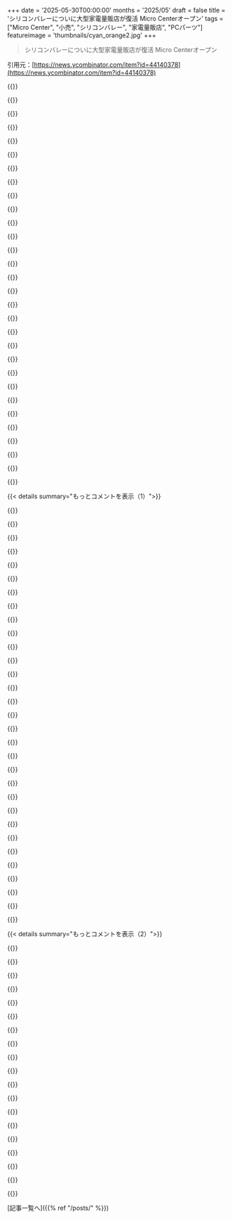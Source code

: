 +++
date = '2025-05-30T00:00:00'
months = '2025/05'
draft = false
title = 'シリコンバレーについに大型家電量販店が復活 Micro Centerオープン'
tags = ["Micro Center", "小売", "シリコンバレー", "家電量販店", "PCパーツ"]
featureimage = 'thumbnails/cyan_orange2.jpg'
+++

> シリコンバレーについに大型家電量販店が復活 Micro Centerオープン

引用元：[https://news.ycombinator.com/item?id=44140378](https://news.ycombinator.com/item?id=44140378)




{{<matomeQuote body="Micro Center の店舗、特に Cambridge のやつは良くなったってさ。欲しい物があるときはオンラインじゃなくて店舗に行く方が好きだな。あと、Fry’s と違って開封済みを新品として売ってないのも良いね。開封済みはちゃんと割引で売ってる棚があるんだ。中古やe-cyclingの店も近くにあったら楽しいけど、不動産が高いしニッチな物はオンラインで買う人が多いから難しいんだろうね。" userName="neilv" createdAt="2025/05/30 23:57:38" color="">}}




{{<matomeQuote body="”欲しい物があるときはオンラインより店舗がいい”って話だけど、Micro Center は Amazon と値段を合わせてくれるのもデカいよ。前に CPU クーラー買ったとき、レジの人が Amazon のページを見せてって言って安くしてくれたんだ。詳しくは Micro Center のサイトに情報があるよ。" userName="arprocter" createdAt="2025/05/31 00:15:56" color="#45d325">}}




{{<matomeQuote body="Amazon より経費がかかる実店舗なのに、どうやって価格を合わせられるんだろうね？" userName="3eb7988a1663" createdAt="2025/05/31 00:28:03" color="">}}




{{<matomeQuote body="実店舗で価格合わせを頼んだことはないけど、出来るのは知ってるよ。まあ、ほとんどの人はやらないだろうね。店舗側はオンラインの相手にまで価格合わせするって知られることで得があるのかも。たまにオンラインの値段と店舗の棚の値段が違うことがあるんだけど、そういう時はオンラインで頼んで店舗で受け取るようにしてるな。" userName="neilv" createdAt="2025/05/31 00:35:31" color="">}}




{{<matomeQuote body="もう、店員さんには放っといてほしいな。いつも変なシール貼ろうとしたり、どうでもいいアドバイスしてきたりするんだ。それでもこの辺りでは一番いい店だし、近くに Trader Joe’s があるのも良いよね。そういえば、初めて買ったパソコン、Apple //gs は Micro Center の一番最初の店で買ったんだ。" userName="vjulian" createdAt="2025/05/31 02:41:30" color="">}}




{{<matomeQuote body="あの店はヤバいよ。”ちょっと見るだけ”のつもりが、気がついたらウルトラワイドモニターとか新しいパソコンのパーツ一式とか買っちゃってるんだ。オンラインじゃなくて店舗で買うようになったのは Micro Center が好きだからだね。内装は90年代からあんまり変わってない感じで、ちょっと改装した方が良いと思うけど。" userName="tapoxi" createdAt="2025/05/31 01:07:32" color="">}}




{{<matomeQuote body="みんなが全部の商品の価格を合わせろって言ったらお店は潰れちゃうだろうけど、ほとんどの人はやらないし、全部が対象じゃないんだ。それに、例えば安い CPU クーラーで価格合わせしても、高い CPU とか他の部品を一緒に買ってくれるかもしれないし、そっちでちゃんと利益が出るようになってるんだよ。" userName="kadoban" createdAt="2025/05/31 03:38:02" color="#45d325">}}




{{<matomeQuote body="ニューハンプシャーには消費税がないから、Nashua か Salem に Micro Center ができるのをマジで待ってるんだ。Cambridge の店はボストンの渋滞で車で行きづらいし、マサチューセッツの消費税高いんだよね。ニューハンプシャーにできたら、ニューイングランド中からお客さんが来て、Cambridge より絶対儲かると思うんだ。そうなったらオンラインでも Cambridge でも買わなくなるね。でも、多分 Cambridge の店とか MIT、ボストンのギークなお客さんを失いたくないんだろうね。そうじゃなきゃもう出来てるはずだし。まあ、ただの願望だけどさ！" userName="stutstev" createdAt="2025/05/31 02:33:10" color="#ff33a1">}}




{{<matomeQuote body="俺はどんな商品でも価格を合わせてもらうし、スーパーでもレシートと棚の値段を全部チェックするんだ。細かいルールとか期限とか絶対譲らない。長年ビジネスで買い物してたからこうなったね。正直、値段交渉するのは楽しくて、お得になるとマジでテンション上がるんだ。前に Amazon のシステムを使って超安くしてから Micro Center で価格合わせさせて、すぐ手に入れるって裏技もやってたよ。小売店とか Amazon って、みんなが思ってるより全然儲かってるんだよ。" userName="erkt" createdAt="2025/05/31 04:47:34" color="">}}




{{<matomeQuote body="これが、同じ商品でも店によって商品の番号（SKU）が違う理由の一つだよ。例えば、20ドルの Coolermaster の LED ファンは、Walmart だと cm40rl-w だけど、Amazon だと cm40rl-a だったりするんだ。" userName="roughly" createdAt="2025/05/31 04:15:05" color="">}}




{{<matomeQuote body="＞Retail/amazonの利益率って高いって言ってるけど、企業の報告書（10-Kとか10-Q）はそう見えないよ。このビジネスって超競争が激しいんだから。大規模小売で利益率8%超えてるのなんてHome DepotとかLowes、あとAppleくらいじゃん。WMTとかBBYとかCOSTCOとかKRとかACIとかTGTとかJWNとかMとかWBAとかCVS Healthとか、他のとこはここ見てみ。<br>https://www.macrotrends.net/stocks/charts/WMT/walmart/net-pr...<br>https://www.macrotrends.net/stocks/charts/BBY/best-buy/net-p...<br>https://www.macrotrends.net/stocks/charts/COST/costco/net-pr...<br>https://www.macrotrends.net/stocks/charts/KR/kroger/net-prof...<br>https://www.macrotrends.net/stocks/charts/ACI/albertsons/net...<br>https://www.macrotrends.net/stocks/charts/TGT/target/net-pro...<br>https://www.macrotrends.net/stocks/charts/JWN/nordstrom/net-...<br>https://www.macrotrends.net/stocks/charts/M/macys/net-profit...<br>https://www.macrotrends.net/stocks/charts/WBA/walgreens/net-...<br>https://www.macrotrends.net/stocks/charts/CVS/cvs-health/net-..." userName="lotsofpulp" createdAt="2025/05/31 04:58:41" color="#38d3d3">}}




{{<matomeQuote body="小売業者はテクニカルな言い訳で絶対譲るだろうね、攻撃的じゃない人を武装解除するためだよ。みんなの小売りの利益率は、消費者に信じ込ませたいよりずーっと高いし、在庫維持コストも無視できないんだから。" userName="erkt" createdAt="2025/05/31 04:52:17" color="">}}




{{<matomeQuote body="それって純利益率と粗利益率が違うからだよ。製品には底値の数字よりずっと高く値付けされてるってこと。純利益率は全部のオーバーヘッドコストを足した後の利益率で、これは目標のマークアップより安く売って損してるかって話とはあんまり関係ないんだ。例えばBest Buyが1000ドルのTVで粗利250ドル、800ドルに値下げしても50ドルあれば、売った商品を補充できないほど借金漬けになってなきゃ損してないよ。店に立ってる客がスマホで競合に50ドル払っちゃうのは、たとえ小さくても絶対利益の機会損失だけどね。" userName="erkt" createdAt="2025/06/01 14:40:53" color="#ff5c5c">}}




{{<matomeQuote body="その目的は、価格マッチングのポリシーがあるのに一部の商品でそれ避けるためだと思ってた。これで譲歩するなんて聞いたことないけど、誰かできたことある？" userName="ryao" createdAt="2025/05/31 04:58:08" color="">}}




{{<matomeQuote body="＞Retail/amazonの利益率って皆が思うよりずっと高いって話。これはビジネス全体を指してるから、純利益率が適切な指標だね。標準的な小売業で大儲けできないのは明らかじゃん。特定の商品の売価が仕入れ値より高くても、ビジネス全体の利益率が高いってことにはならないんだ。在庫のロス、盗難、在庫管理、輸送、人件費、返品とか、考慮しなきゃいけないコストはいっぱいあるし。中には高粗利の商品もあるけど、結局のところ、店はすごく低い利益率で運営されてるってこと。だからしょっちゅう潰れるし、残ってる実店舗は一番大きくて売上ボリュームがあるところだけなんだよね。" userName="lotsofpulp" createdAt="2025/06/01 15:32:05" color="#ff5c5c">}}




{{<matomeQuote body="店は商品の粗利が25%とか、十分なマージンないと置いてくれないこともよくあるんだよ。だからCPUとか目玉商品を安くして客を店に引き込めるわけ。Amazonは客への配送料がかかるけど、実店舗はまとめて仕入れるからコストが償却されるんだ。どっちも客から取れるだけ取りたいと思ってるけど、Micro CenterみたいにCPU客を呼び込んで、PC組み立てに必要な他の部品で儲けを取り戻すって戦略もあるよ。" userName="ryao" createdAt="2025/05/31 04:55:53" color="#ff33a1">}}




{{<matomeQuote body="Amazonはコストじゃなくて、許される範囲で値段を決めてるよ。Jeff Bezosのロケット趣味が、Amazonが余剰金を引き出せる能力の証拠だね。" userName="roughly" createdAt="2025/05/31 01:24:06" color="">}}




{{<matomeQuote body="MicrocenterはDOS時代から生き残ってるパソコン小売店なんだよね。当時は将来どのメーカー（Apple、IBM互換機、その他出てきては消えたやつら）が主流になるか誰も分からなかったから、最初からどんなメーカーともやっていけるように意図的に柔軟だったみたい。<br>デザイン的に”スーパー店舗”って感じだったよ、Walmartがその勢いでそうなるずっと何十年も前にね。<br>大半の商品はどんどん売れる必要があるけど、他の全部をあまり排除しないのが一番。賢い経営者は、あまり動きの早くない商品も結構たくさん在庫できるんだ。<br>技術が進歩して、容量大きい新しいモデルに自然に置き換わった後、小さめ容量のSATA SSDsみたいな手頃な在庫が棚やオンラインから消えるのも見たことあるよ。多分、古いやつは値引きしないと売れないし、さらに値引きすると原価割れになっちゃうんだろうね。残りの在庫は全部リクイデーター行き。<br>これで本当に良くなると思ってたのに。<br>昔は、最初に高すぎて買えなかった”売れ残り”を探すのがもっと簡単だったな。1、2年待てば、より新しいバージョンが主流になった時に値段が大幅に下がる可能性があったんだ。もし在庫が見つかればね。<br>Houstonにある店は、フリーウェイからすぐの便利な場所にあるから、ほぼ毎週前を通るんだ。ただ、同じ理由で渋滞がひどくて、駐車場から出て、そのブロックを通って、フリーウェイに戻るのに20分もかかる時があるのが難点（汗）<br>だから何週間か待ってからフラッと立ち寄ることもあるけど、何か急に必要な時にはいつも頼りになる店だよ。<br>最近まではね。ちょうど欲しかったものがあったんだ。2TBのSATAノートPC用HDDで、この特定のPCにはSSDじゃなくてね。数年前にいくつか買って、1つだけ使った1TBの新品がストレージユニットにまだあったんだ。<br>まあ、最近は何も置いてなかったよ。一つだけ、典型的な現代のごみみたいなSMR HDDのSKUがあったくらいでね。現代のSMRは前の年代の普通のHDD（SMRなヤツが出てくるまでは全部従来のCMRだった）に比べて信じられないほど遅い（殻のないカタツムリみたいにね）。SMRは長期保存でもすごくイライラするし、ノートPCには全く使えないよ。勘弁してくれ。<br>それで、ストレージユニットに行って、元々持ってた1TBのやつを掘り出す羽目になったんだ。<br>絶対必要じゃない時に買い物して消費者になろうとした自分のせいだね（苦笑）" userName="fuzzfactor" createdAt="2025/05/31 12:19:51" color="#785bff">}}




{{<matomeQuote body="それはマネージャーが断るための建前政策ってだけだよ。単なる第二ラウンドの交渉さ。<br>全員が応じるわけじゃないけど、給料が売上に連動してるマネージャーなら応じる可能性高いね。車買った時の交渉とかしたことある？値引きに応じないせいで売上を逃したって本社に伝えるって示唆すれば、怠けても何も起きないと思ってるマネージャー相手ならほぼ確実に交渉に勝てるよ。<br>一般的な小売環境でも、スペックは同じだけどSKUがちょっと違う商品の価格マッチングをしてもらった経験は絶対あるね。対面小売が今日提供する唯一のサービスである即時満足感を諦める覚悟を見せるだけでいいんだ。それは、実際にオンラインで販売を完了させてからもう一度頼むってことかもね。彼らは製品に本当に物質的な違いがあるかどうかわかってるんだ。<br>正真正銘の独占企業はビクともしないだろうね。" userName="erkt" createdAt="2025/06/01 16:01:30" color="">}}




{{<matomeQuote body="Google Mapsによると、SalemはCambridgeから40分以上、NashuaはCambridgeから50分以上かかるって出てるよ。Bostonの他の場所からだとさらに10分から20分追加だね。<br>運転の1分あたりのコストは少なくとも$0.67（IRS基準）かかるんだ、車の衝突による怪我（ほとんどのアメリカ人にとって最大の健康リスク）といった疾病・死亡リスクの増加は除くけど。<br>だから、たとえ運転の1分あたり$0.50で計算したとしても、NHにセールス税逃れのためだけに行くなら、80分 * $0.50 = $40になる。$40 ÷ 0.0625 = $640。だから最初の$640の購入までは全くお金の節約にならないんだ（Cambridgeより遠いほとんどのBostonの人にとってはさらに）。それに往復で1時間から2時間も人生の時間を運転に費やすことになる。もし君のレジャー時間を1時間あたり最低$100で評価するなら、税金回避で得し始めるには少なくとも$2,200を使う必要がある計算だね。<br>これはただMicrocenterがNHにすぐには出店しないだろう理由を提示してるだけ。だって顧客の大半（Boston都市圏の人）にとっては、NHまで行くのは割に合わないって思うだろうから。" userName="lotsofpulp" createdAt="2025/05/31 06:41:32" color="#45d325">}}




{{<matomeQuote body="でも、僕たちが話してたのはそれじゃなかったよね。僕たちは小売店から価格マッチングでどれだけ値引きを引き出せるかについて話してたんだ。それは粗利益率（Gross Margin）の関数だよ。レジでの25%割引が純利益率（Net Margin）からのボトムライン25%の減算を意味するわけじゃない。これらの数字は遠く離れてるし、ほとんどの運営コスト（COGSを除く）は固定費なんだ。" userName="erkt" createdAt="2025/06/01 15:43:56" color="">}}




{{<matomeQuote body="90年代のアナクロニズムも完璧に有効な美的感覚だよ。純粋に美的な理由だけで物事を常に変えなきゃいけないっていう傾向は嫌いだね。この傾向はもっと物を売るために意図的に作られたんだ—詳細はFordとAlfred Sloanの歴史を調べてみてよ。" userName="john01dav" createdAt="2025/05/31 01:56:23" color="">}}




{{<matomeQuote body="ちょうど1時間前にMicro CenterでWi-Fi mesh用の機材を800ドル分買ったばっかりだよ。<br>オンラインでもっと安く買えたかって？多分ね。でも36時間以内にWi-Fiを構築しなきゃいけないって状況じゃ、Micro Centerには敵わないね。" userName="don-code" createdAt="2025/05/31 01:01:04" color="">}}




{{<matomeQuote body="St. Louis？それとも他の店舗もTrader Joe’sの近くに出てるの？" userName="geerlingguy" createdAt="2025/05/31 05:31:05" color="">}}




{{<matomeQuote body="ほとんどみんなそんな風に値段つけてるよ、それが需要と供給の仕組みだからね。<br>Bezosの富はほぼ100%株価上昇によるもの。それは消費者向けストアよりもAWSとずっと密接に関係してるんだ。" userName="kaonwarb" createdAt="2025/05/31 05:00:03" color="">}}




{{<matomeQuote body="＞identical to how it did in the 90s<br>1990sのお客さんとかその子供たちがMicro Centerのターゲット層なの？ 次のMicro Centerの雰囲気は2000s， 2010s， 2020s， それとも2090sにすればいいの？" userName="walterbell" createdAt="2025/05/31 02:12:43" color="">}}




{{<matomeQuote body="Fry’sが閉まってからもう4年以上か． Best Buyより良くてCentral Computersよりデカい店が， よりによってSilicon Valleyの真ん中にできるのにこんなに時間かかったなんて信じられないね！" userName="modeless" createdAt="2025/05/30 22:26:01" color="">}}




{{<matomeQuote body="Fry’sは閉店よりもずっと前に終わってた気がするな． 18年前に引っ越した頃には， 部品や工具， 測定器が減って完成品のガジェットが増えて， もうダメになってたみたいに見えたよ．" userName="Hizonner" createdAt="2025/05/31 00:25:06" color="">}}




{{<matomeQuote body="売れ筋以外を置かなくなったのが大きかったんじゃないかな． 横領事件（2008）の後， 良いディールが減ったのと， 店が普通につまらなくなったのも原因． あと， 在庫問題で商品がほとんどなかった時期もあったよ．" userName="toast0" createdAt="2025/05/31 14:20:19" color="#ff33a1">}}




{{<matomeQuote body="TBH， Fry’sについてWolf of Wall Streetみたいな映画作ってほしいなと思ってたんだ． 経営がおかしかったのは明らかだし， きっと面白い話になるはずだよ．" userName="hakfoo" createdAt="2025/05/31 17:23:05" color="">}}




{{< details summary="もっとコメントを表示（1）">}}

{{<matomeQuote body="Fry’sは面白い雰囲気で90sにタイムスリップしたみたいだったけど， いやー， マジで変だったな． 出る時にバッグの中身チェックされたり． Micro Centerはマジ神だけど， B＆HとPayboo cardには勝てないだろうね．" userName="tgma" createdAt="2025/05/31 07:55:02" color="">}}




{{<matomeQuote body="B＆Hのサイトは値段とかレビュー見るだけだな． 差別を止めないから． 2009からほぼ毎年， 差別訴訟起こされてるんだよ． リンク見て→https://www．thephoblographer．com/2024/07/09/bh-photo-lawsuit．．．" userName="tecleandor" createdAt="2025/05/31 10:09:37" color="">}}




{{<matomeQuote body="B＆Hの内部事情は正直よく知らないけど， 客としては今までマジで最高だったよ． ぶっちゃけ， どんなデカい会社だっていつかは何かで訴えられるって． デカい小売店は苦情を簡単に示談で済ませられるだけだと思うけどね． まあ， 私の第一の選択肢はAmazonになっちゃうけど， Amazonは従業員のこと考えてるかって言ったら全然褒められたもんじゃないしね．" userName="tgma" createdAt="2025/05/31 18:08:22" color="">}}




{{<matomeQuote body="ホントそうだね； Fry’sが閉まる直前にLawrence？のとこに行ったよ． 何年も時々行ってたけど， Central Computerにはその時必要なものはあったけど， 寂しくなったよ． 特に1980sと90s後半のFry’s， Weird Stuff， Halted？， Anchor， Computer Literacy， et al． があった頃とは全然違う．" userName="awful" createdAt="2025/05/31 00:41:48" color="#ff33a1">}}




{{<matomeQuote body="前にMicrocenterは2012年に閉まったんだよね。戻ってくるのにこんなに時間がかかったのか。" userName="mosdl" createdAt="2025/05/30 23:09:51" color="">}}




{{<matomeQuote body="PCパーツビジネスって競争激しくて利益出すのが大変なんだよね、特にオンライン販売があるから。それに在庫を持つとコストもかかるし。だから実店舗の採算を合わせるのがマジで難しい。Microcenterが全米に店舗が少ないのはそれが理由だよ。" userName="delfinom" createdAt="2025/05/31 04:16:29" color="#785bff">}}




{{<matomeQuote body="俺はCentral Computerに満足してるよ。10年で3台買って2回修理してもらった。" userName="Animats" createdAt="2025/05/31 06:46:14" color="">}}




{{<matomeQuote body="ほんとそうだよな。Fry’sは今でも毎日恋しいよ。でもこれは良い代替になりそうだ。" userName="xhkkffbf" createdAt="2025/06/04 16:06:00" color="">}}




{{<matomeQuote body="シリコンバレーでクラウドじゃなくて物理的なPC使ってる人なんているの？スタートアップとかMicroCenterで買えるようなハードウェア使ってるの？予算があればHP/Dellとか、Appleの最新ハード渡されてクラウドとつなぐだけじゃないの？" userName="dylan604" createdAt="2025/05/30 23:21:25" color="#45d325">}}




{{<matomeQuote body="君の言う通りかもね。俺はLLMをローカルで動かせる3090（24GB）積んだPC持ってるけど、電気代考えるとAPIコールの方がずっとリーズナブルなんだ。ゲームでさえ、電力とハードウェアの減価償却費考えたら、geforce nowのストリーミングの方が安いし。" userName="vladgur" createdAt="2025/05/30 23:27:44" color="#38d3d3">}}




{{<matomeQuote body="個人的には、ハードウェアを自分で持つことで得られる追加のコントロールのために、コスト増は受け入れるつもりだよ。サイドローディングをブロックされるような、制限が少ないことさえ俺には受け入れられないんだ。" userName="john01dav" createdAt="2025/05/31 01:58:33" color="">}}




{{<matomeQuote body="従業員の多くは家にゲーミングPC持ってるだろうし、そこでパーツ買うと思うな。" userName="tdeck" createdAt="2025/05/30 23:22:54" color="">}}




{{<matomeQuote body="あの店、他のtech enthusiast stuffもいっぱい置いてるんだよ。like a huge selection of 3D printers." userName="dimator" createdAt="2025/05/30 23:37:12" color="">}}




{{<matomeQuote body="あと、electronics / hobbyist gearのfull aisleもあって、decent soldering stations、fluke gear、tons of components、and a good smattering of SparkFun and Adafruit’s catalogもあるよ。" userName="geerlingguy" createdAt="2025/05/31 05:32:49" color="#785bff">}}




{{<matomeQuote body="They have great small business machines and more importantly, everything you need without waiting for Amazon. 自社製のprebuilt brand PowerSpecはhardwareに対してgreat pricesだし、gaming versionでもoffice buildでもniceに動くよ。" userName="nickthegreek" createdAt="2025/05/31 00:01:01" color="#785bff">}}




{{<matomeQuote body="silicon valley-iteだけどさ、normal gaming machines and linux boxen too …もあるよ" userName="kanbara" createdAt="2025/05/31 09:18:40" color="">}}




{{<matomeQuote body="I’m lucky to be about 10 mins away from the one in Westchester NY.They have a dedicated asile to custom water cooling items which shows how serious they are about enthusiasts.I used to order my new set ups on Newegg but now I just got to Microcenter" userName="Braxton1980" createdAt="2025/05/30 23:23:43" color="#ff5733">}}




{{<matomeQuote body="Neweggは俺の経験だと質が落ちたな。今はもうAmazonとmaterially differentじゃないよ。wrong items shippedとかmultiple dropshippers commingling inventoryだからprovenance of stuffがquestionable。おすすめしない。" userName="stevenwoo" createdAt="2025/05/31 00:31:47" color="#45d325">}}




{{<matomeQuote body="残念だよね。I think the tipping pointはNewegg the store vs Newegg the marketplaceだったと思う。”Newegg the store”はpretty greatだったけど、”Newegg the marketplace”はnot so much。Amazonと違って、at least Neweggはwho the seller isを教えてくれるし、”only show results from the Newegg store” filterもkeepしてる。but even despite that the storeはis not nearly as great as it once was。I wonder if there is anything left of Amazon ”the store”、perhaps if you buy a book？Or has Amazon ”the marketplace” consumed everything." userName="somat" createdAt="2025/05/31 01:23:34" color="#785bff">}}




{{<matomeQuote body="Totally agree. 20ish years ago Neweggはmy one stop for computing purchases onlineだった。Now I just use it to gauge pricing as I find their search and filteringをstill the bestと感じるからね。Most of my online computing purchasesはnow B&H in New York Cityから来てる。Super fast shippingだしI’ve never had a bad order experience." userName="bradfa" createdAt="2025/05/31 13:16:49" color="#ff33a1">}}




{{<matomeQuote body="Neweggはabout 10 years agoにChinese investment firmにpurchasedされたんだ。It’s like Walmart.com reseller marketplace over there ever since. 地元のMicrocenterには在庫がある時は絶対行くね。They also have a ”one time use” coupon for $10 3d printer filament." userName="raisedbyninjas" createdAt="2025/05/31 20:16:54" color="#ff5733">}}




{{<matomeQuote body="AmazonはオンラインパーツでNewegg超えたな。問題ないってわけじゃないけど、最近のNeweggより対応が全然良いんだよ。" userName="dpiers" createdAt="2025/05/31 08:12:46" color="#ff5c5c">}}




{{<matomeQuote body="俺もWayne, PAの店は同じ感じだな。価格は競争力あるし、Bawls energy drinks置いてる数少ない店の一つだよ。" userName="nvllsvm" createdAt="2025/05/30 23:27:37" color="">}}




{{<matomeQuote body="この店、過去2日プレオープンしてたんだよね。水曜に通りかかったら駐車場がマジ満車で、みんな道の向こうに停めて歩いてたよ。簡単にフラッと入って無料USBドライブもらおうと思ったけど、結局行けなかった。マジで需要爆発してるな！" userName="epoxyhockey" createdAt="2025/05/30 23:33:52" color="#38d3d3">}}




{{<matomeQuote body="面白いのは、実はもう一週間オープンしてたこと。25日に静かにオープンしたんだけど、その日も普通に忙しかったらしいよ。" userName="sm_1024" createdAt="2025/05/31 15:13:59" color="#ff5c5c">}}




{{<matomeQuote body="SVにBest BuyとCentral Computerの中間の店が復活して嬉しいよ。Harbor Freightと同じSCだから散財注意だけど…<br>オープン日は店もレジも1時間超えの激混み。店員の延長保証のアップセルがしつこいのと、高額品購入時のマネージャー面会ルールはちょっとウザかったな。" userName="uqual" createdAt="2025/05/31 01:53:17" color="#ff33a1">}}




{{<matomeQuote body="アンケートでそういうバカげた質問聞かれたら、俺はただ「はい」って答えることにしてる。そうすれば従業員が俺にそのバカげた質問しなかったってことで困らないからね。「チームメンバーに温かく迎えられましたか？」もちろん！「チームメンバーがHeart and Stroke Foundationとの提携について教えてくれましたか？」ええ、もちろんですとも！" userName="arcanemachiner" createdAt="2025/05/31 01:58:28" color="">}}




{{<matomeQuote body="90年代初頭の Microcenter マジ好きだったな。開封済みソフトも30日返品OKとか、超寛大な返品ポリシーがあったんだよ。おかげで限られた小遣いでゲームめっちゃ遊びまくれたわ。後で大人になってから、恩返しでそこのゲーム大量に買ったんだよね。Betrayal at Krondorとか、今でも大事にしてるよ。" userName="vunderba" createdAt="2025/05/31 02:51:38" color="">}}




{{<matomeQuote body="俺が初めて手にしたApple ][+は、Upper Arlington（Columbus）, Ohioの最初のMicro Centerで買ったんだ。店は最初は小さかったけど、だんだん大きくなった。今はNJに住んでるけど、40分くらいのところに店があるよ。ネット通販とか他の店が潰れていく中で、まだ続いてるのが驚きだよ。でも嬉しいね。昔みたいに店をぶらついて、何が見つかるか探すのはいつも楽しいからさ。" userName="mcbuckeye" createdAt="2025/05/31 00:21:49" color="#ff33a1">}}




{{<matomeQuote body="ああ、俺もColumbusの店には結構頻繁に行くよ。90年代半ばからね。時代に合わせて変わってるから、ちょっと”オタク臭”は減ったけど（それは残念だけどね）、店員はすごく有能だし、値段もいいし、AmazonとかEbayじゃなくて315をサッと走って何か買いに行くのはたまには気持ちいいんだよ。（笑）Best Buyはひどいな。Obamaの時代以来行ってなかったんだけど、新しいテレビが必要になって行ったら、家電量販店っていうよりは、”家電”のValue City FurnitureとTJ Maxxを混ぜたみたいな感じだったよ。少なくともMicro Centerなら、ちょっとボサボサだけど襟付きシャツを着た店員が、”大丈夫です、買うものにステッカー貼るだけなんで”って言うまでまとわりついてくるけど、Best Buyの青いポロシャツ着た疲れたバイトが、頼んでもないサウンドバーをゴリ押ししてくるよりはマシ！" userName="kevinsync" createdAt="2025/05/31 00:36:58" color="#785bff">}}

{{</details>}}




{{< details summary="もっとコメントを表示（2）">}}

{{<matomeQuote body="テックの中心地だと主張するエリアに、今までMicro Centerがなかったなんてびっくりだね。俺はChicagoにMicro Centerがあるのが気に入ってるよ。" userName="monksy" createdAt="2025/05/31 00:41:18" color="">}}




{{<matomeQuote body="Santa ClaraのMercadoショッピングセンターの中かその近くに、2012年頃まであったよ。" userName="dehrmann" createdAt="2025/05/31 01:31:26" color="">}}




{{<matomeQuote body="このredditの投稿によると、Santa Clara店では5090 GPUの小売りの箱にGPUじゃなくてクロスボディバックパックが入ってたらしい。Micro Centerは最終的に特定のサプライヤーを追跡したとのこと。詳細はこのリンクで。" userName="pss314" createdAt="2025/05/31 06:46:03" color="#ff5c5c">}}




{{<matomeQuote body="nVidiaのフラッグシップGPUが、箱の中にバックパックが3つも入るくらい大きくなったっていうのが面白いのって、俺だけかな？" userName="mtlmtlmtlmtl" createdAt="2025/05/31 06:50:37" color="">}}




{{<matomeQuote body="2016年頃、海外に住んでて実家に帰省した時に、エレクトロニクスにハマり始めたんだ。実家にはMicro Centerが何年も前からあって、そこでESP8266ボードとか、いろんなArduinosやAdafruitボードの品揃えを見て何時間も過ごしたよ。技術的には”最近”のことだけど、なぜかもう10年近く前なんだな :c" userName="bschwindHN" createdAt="2025/05/31 06:09:52" color="">}}




{{<matomeQuote body="Micro CenterはRadio Shackがこうなるべきだった姿だよ。" userName="orionblastar" createdAt="2025/05/30 23:06:26" color="">}}




{{<matomeQuote body="Micro Centerは、Radio Shackの元従業員2人によって設立されたんだ！" userName="macNchz" createdAt="2025/05/30 23:24:30" color="">}}




{{<matomeQuote body="それはすごく納得いくね。" userName="jbaber" createdAt="2025/05/31 02:06:46" color="">}}




{{<matomeQuote body="アメリカの主要電子部品製造を復活させるには，アメリカの電子部品小売とShenzenの電子部品小売を比較する動画が必要だね．" userName="walterbell" createdAt="2025/05/31 02:08:40" color="">}}




{{<matomeQuote body="みんなRadio Shackが同じ壁に何度も何度もぶつかるのを見たよね．市場は爆発的に伸びてたのに，彼らの手からこぼれ落ちたんだ．そして本当にそうなったんだよ．" userName="myself248" createdAt="2025/05/30 23:32:33" color="#785bff">}}




{{<matomeQuote body="高校と大学の頃CompUSAで働いてたよ．’98年か’99年頃まではPC販売が儲かったんだ．利益率が高くてさ．授業前に朝来て荷物整理とかしたな…ある時は300台くらいのPCでピラミッド作ったことも．儲かる機械だった，儲からなくなるまではね．Radio Shackは何でも売らなきゃいけなくて，品揃えも良くなかったし，複雑なPC購入をサポートするスタッフもいなかった．もし携帯電話がもっと早く普及してたら，Radio Shackはまだあったかもね．" userName="Spooky23" createdAt="2025/05/31 13:24:56" color="#38d3d3">}}




{{<matomeQuote body="小さなPC事業をやってたんだ．無料PC付きのInternet Rebatesが出てきて，それには勝てなかったよ．でもね，AOLとかMSNのダイヤルアップの月額料金は35ドルとか27ドルだったんだ．うちはBrick.netを月10ドルで提供して，500ドルから700ドルくらいの中間レベルのPCを売ってた．競争できなくて，店をたたんだよ．" userName="orionblastar" createdAt="2025/06/01 01:47:12" color="#ff5c5c">}}




{{<matomeQuote body="うん，あれは本当に金の卵を産むガチョウを殺しちゃったね．実店舗のコンピュータ小売と価格崩壊は両立しないんだ．400ドル－400ドルのRebate購入で高利益率のサービスや商品をクロスセルすることはできないよ．僕が小売から専門インターンシップに移った時，彼らはキャンディやDVDを売って利益率を上げようとしてた．Best Buyは家電やテレビでその時代を生き残ったんだ．" userName="Spooky23" createdAt="2025/06/01 14:47:36" color="#785bff">}}




{{<matomeQuote body="聞くのが怖いんだけど，Sayalって何に分類されるの？コメントで誰かがRadio Shackを投稿するのは反射的な反応だから，すぐに来るだろうと思ったけど，Sayalみたいな店はちゃんとした電子部品販売店だから評価してるんだ．Micro Centerみたいな店は完成品の販売店って感じだね．もしかしたら僕はこだわりすぎかな．" userName="absurdo" createdAt="2025/05/30 23:09:39" color="#38d3d3">}}




{{<matomeQuote body="Sayalは聞いたことないな．でもSanta ClaraにAnchor Electronicsって店があって，君が探してるようなものを売ってると思うよ．僕の中ではMicro Centerは主にPCパーツ，挿したりカードスロットに差したりするものを売ってるイメージ．でもどうやら趣味の人が基板に半田付けするような電子部品も多少は売ってるみたいだね．" userName="tdeck" createdAt="2025/05/30 23:21:47" color="#ff5c5c">}}




{{<matomeQuote body="Anchor Electronicsは最高にすごいよ．すごく小さいけど，Bay Areaに今ある他のどの店でも絶対見つけられないような，すごく興味深い品揃えなんだ．" userName="modeless" createdAt="2025/05/31 05:04:28" color="#785bff">}}




{{<matomeQuote body="＞Santa ClaraのAnchor Electronics＜<br>それっぽいね！SayalはUS中に散らばってると思ってたから，僕の間違いだった：l<br>プラグアンドプレイ製品を売る大型店Micro Centerは個人的に「Electronics」じゃないと思う．ハッカー向けじゃないし，店員も詳しくないだろう．「Maker」ムーブメントはすごいけど，飽きられた？Radio Shackを持ち出すのはもう関係ないはず（なのにする）．彼らはモノ作りを教えることで文化的空白を残した．世界は進んでる．" userName="absurdo" createdAt="2025/05/30 23:28:24" color="#38d3d3">}}




{{<matomeQuote body="好きであろうとなかろうと（僕は好きじゃない方だけど），ほとんどの人はelectronicsとconsumer electronicsを混同してる．これはもう受け入れるしかないね．それはそうと，大型コンピュータ販売店には価値があるよ．だいたい店員はコンピュータについて何か知ってるってことが分かった．何でも少しずつしか知らない普通の家電量販店の店員とは対照的だ．もし欲しいものが分かってるなら，小さなコンピュータ店より良い傾向にあるね．小さい店だと，基本的に誰かに代行で通販を頼んでるようなもんだから．" userName="II2II" createdAt="2025/05/31 00:13:09" color="#45d325">}}

{{</details>}}



[記事一覧へ]({{% ref "/posts/" %}})
